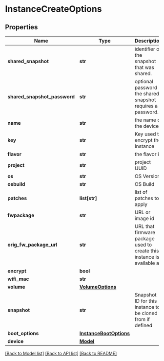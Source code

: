 # InstanceCreateOptions



## Properties
Name | Type | Description | Notes
------------ | ------------- | ------------- | -------------
**shared_snapshot** | **str** | identifier of the snapshot that was shared. | [optional] 
**shared_snapshot_password** | **str** | optional password if the shared snapshot requires a password. | [optional] 
**name** | **str** | the name of the device | [optional] 
**key** | **str** | Key used to encrypt the Instance | [optional] 
**flavor** | **str** | the flavor id | 
**project** | **str** | project UUID | 
**os** | **str** | OS Version | 
**osbuild** | **str** | OS Build | [optional] 
**patches** | **list[str]** | list of patches to apply | [optional] 
**fwpackage** | **str** | URL or image id | [optional] 
**orig_fw_package_url** | **str** | URL that firmware package used to create this instance is available at | [optional] 
**encrypt** | **bool** |  | [optional] 
**wifi_mac** | **str** |  | [optional] 
**volume** | [**VolumeOptions**](VolumeOptions.md) |  | [optional] 
**snapshot** | **str** | Snapshot ID for this instance to be cloned from if defined | [optional] 
**boot_options** | [**InstanceBootOptions**](InstanceBootOptions.md) |  | [optional] 
**device** | [**Model**](Model.md) |  | [optional] 

[[Back to Model list]](../README.md#documentation-for-models) [[Back to API list]](../README.md#documentation-for-api-endpoints) [[Back to README]](../README.md)



